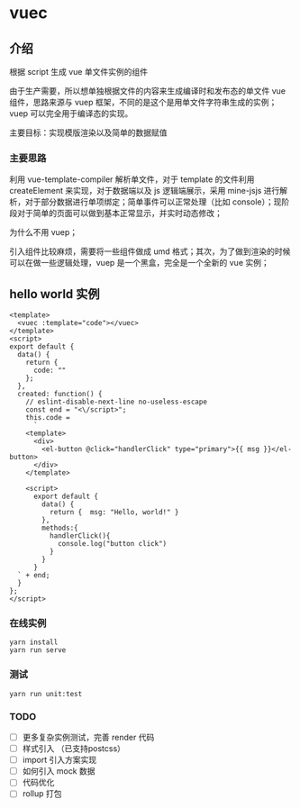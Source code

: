 # vuec

## 介绍

根据 script 生成 vue 单文件实例的组件

由于生产需要，所以想单独根据文件的内容来生成编译时和发布态的单文件 vue 组件，思路来源与 vuep 框架，不同的是这个是用单文件字符串生成的实例；vuep 可以完全用于编译态的实现。

主要目标：实现模版渲染以及简单的数据赋值

### 主要思路

利用 vue-template-compiler 解析单文件，对于 template 的文件利用 createElement 来实现，对于数据端以及 js 逻辑端展示，采用 mine-jsjs 进行解析，对于部分数据进行单项绑定；简单事件可以正常处理（比如 console）；现阶段对于简单的页面可以做到基本正常显示，并实时动态修改；

为什么不用 vuep；

引入组件比较麻烦，需要将一些组件做成 umd 格式；其次，为了做到渲染的时候可以在做一些逻辑处理，vuep 是一个黑盒，完全是一个全新的 vue 实例；

## hello world 实例

```vue
<template>
  <vuec :template="code"></vuec>
</template>
<script>
export default {
  data() {
    return {
      code: ""
    };
  },
  created: function() {
    // eslint-disable-next-line no-useless-escape
    const end = "<\/script>";
    this.code =
      `
    <template>
      <div>
        <el-button @click="handlerClick" type="primary">{{ msg }}</el-button>
      </div>
    </template>

    <script>
      export default {
        data() {
          return {  msg: "Hello, world!" }
        },
        methods:{
          handlerClick(){
            console.log("button click")
          }
        }
      }
  ` + end;
  }
};
</script>
```

### 在线实例

```
yarn install
yarn run serve
```

### 测试

```
yarn run unit:test
```

### TODO

- [ ] 更多复杂实例测试，完善 render 代码
 - [ ] 样式引入 （已支持postcss）
 - [ ] import 引入方案实现
 - [ ] 如何引入 mock 数据
- [ ] 代码优化
- [ ] rollup 打包
